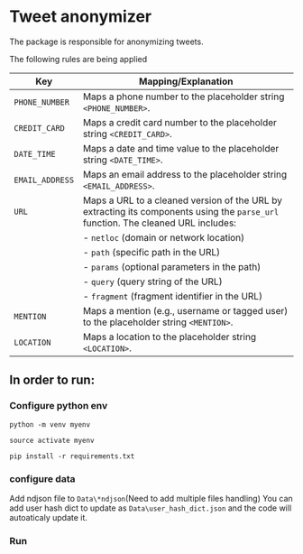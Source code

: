 # Tweet anonymizer

The package is responsible for anonymizing tweets.

The following rules are being applied

| **Key**           | **Mapping/Explanation**                                                                                                                                   |
|--------------------|-----------------------------------------------------------------------------------------------------------------------------------------------------------|
| `PHONE_NUMBER`    | Maps a phone number to the placeholder string `<PHONE_NUMBER>`.                                                                                           |
| `CREDIT_CARD`     | Maps a credit card number to the placeholder string `<CREDIT_CARD>`.                                                                                      |
| `DATE_TIME`       | Maps a date and time value to the placeholder string `<DATE_TIME>`.                                                                                       |
| `EMAIL_ADDRESS`   | Maps an email address to the placeholder string `<EMAIL_ADDRESS>`.                                                                                        |
| `URL`             | Maps a URL to a cleaned version of the URL by extracting its components using the `parse_url` function. The cleaned URL includes:                         |
|                    | - `netloc` (domain or network location)                                                                                                                  |
|                    | - `path` (specific path in the URL)                                                                                                                      |
|                    | - `params` (optional parameters in the path)                                                                                                             |
|                    | - `query` (query string of the URL)                                                                                                                      |
|                    | - `fragment` (fragment identifier in the URL)                                                                                                            |
| `MENTION`         | Maps a mention (e.g., username or tagged user) to the placeholder string `<MENTION>`.                                                                     |
| `LOCATION`        | Maps a location to the placeholder string `<LOCATION>`.                                                                                                   |
## In order to run:

### Configure python env

```python -m venv myenv ```

```source activate myenv ```


```pip install -r requirements.txt```

### configure data
Add ndjson file to ```Data\*ndjson```(Need to add multiple files handling)
You can add user hash dict to update as ```Data\user_hash_dict.json``` and the code will autoaticaly update it. 


### Run
```python annonymize_script.py \path\to\data

